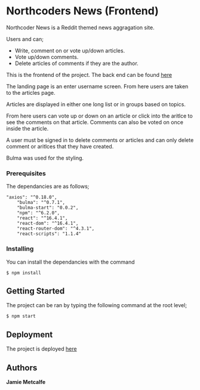 # Northcoders News (Frontend)


Northcoder News is a Reddit themed news aggragation site.

Users and can;
- Write, comment on or vote up/down articles.
- Vote up/down comments.
- Delete articles of comments if they are the author.

This is the frontend of the project. The back end can be found [here](https://github.com/jamiemetca/backend-northcodersnews)

The landing page is an enter username screen. From here users are taken to the articles page.

Articles are displayed in either one long list or in groups based on topics.

From here users can vote up or down on an article or click into the aritlce to see the comments on that article. Comments can also be voted on once inside the article.

A user must be signed in to delete comments or articles and can only delete comment or aritlces that they have created.

Bulma was used for the styling.

### Prerequisites

The dependancies are as follows;
```
"axios": "^0.18.0",
    "bulma": "^0.7.1",
    "bulma-start": "0.0.2",
    "npm": "^6.2.0",
    "react": "^16.4.1",
    "react-dom": "^16.4.1",
    "react-router-dom": "^4.3.1",
    "react-scripts": "1.1.4"
```

### Installing

You can install the dependancies with the command
```
$ npm install
```

## Getting Started

The project can be ran by typing the following command at the root level;
```
$ npm start
```

## Deployment

The project is deployed [here](https://quirky-joliot-7c899a.netlify.com/)

## Authors

**Jamie Metcalfe**
